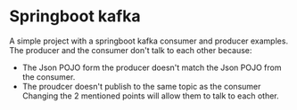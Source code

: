 # Springboot kafka
A simple project with a springboot kafka consumer and producer examples.
The producer and the consumer don't talk to each other because:  
 - The Json POJO form the producer doesn't match the Json POJO from the consumer.  
 - The proudcer doesn't publish to the same topic as the consumer
Changing the 2 mentioned points will allow them to talk to each other. 
